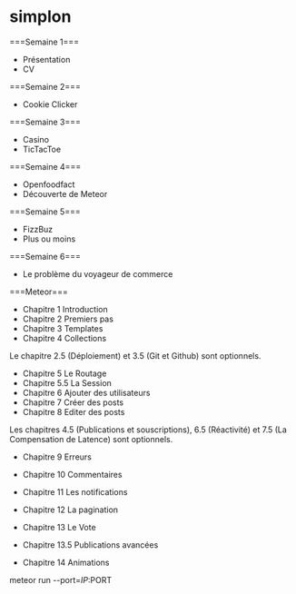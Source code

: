 # simplon

===Semaine 1===

* Présentation
* CV

===Semaine 2===

* Cookie Clicker


===Semaine 3===

* Casino
* TicTacToe

===Semaine 4===

* Openfoodfact
* Découverte de Meteor

===Semaine 5===

* FizzBuz
* Plus ou moins

===Semaine 6===

* Le problème du voyageur de commerce

===Meteor===

* Chapitre 1  Introduction
* Chapitre 2  Premiers pas
* Chapitre 3  Templates
* Chapitre 4  Collections

Le chapitre 2.5 (Déploiement) et 3.5 (Git et Github) sont optionnels.

* Chapitre 5  Le Routage
* Chapitre 5.5  La Session
* Chapitre 6  Ajouter des utilisateurs
* Chapitre 7  Créer des posts
* Chapitre 8  Editer des posts

Les chapitres 4.5 (Publications et souscriptions), 6.5 (Réactivité) et 7.5 (La Compensation de Latence) sont optionnels.

* Chapitre 9  Erreurs
* Chapitre 10  Commentaires
* Chapitre 11  Les notifications
* Chapitre 12  La pagination

* Chapitre 13  Le Vote
* Chapitre 13.5  Publications avancées
* Chapitre 14 Animations

meteor run --port=$IP:$PORT

